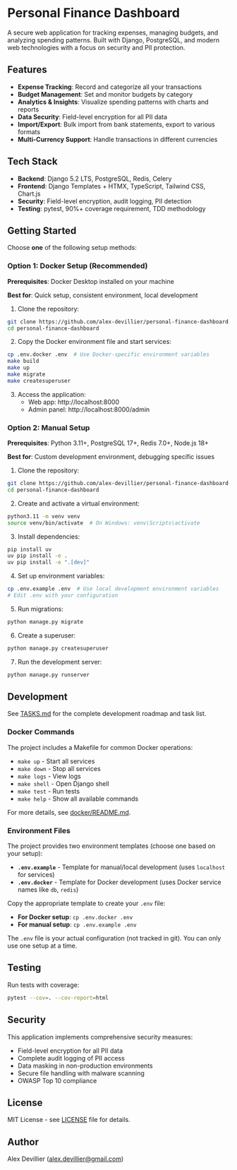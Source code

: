 # Personal Finance Dashboard

A secure web application for tracking expenses, managing budgets, and analyzing spending patterns. Built with Django, PostgreSQL, and modern web technologies with a focus on security and PII protection.

## Features

- **Expense Tracking**: Record and categorize all your transactions
- **Budget Management**: Set and monitor budgets by category
- **Analytics & Insights**: Visualize spending patterns with charts and reports
- **Data Security**: Field-level encryption for all PII data
- **Import/Export**: Bulk import from bank statements, export to various formats
- **Multi-Currency Support**: Handle transactions in different currencies

## Tech Stack

- **Backend**: Django 5.2 LTS, PostgreSQL, Redis, Celery
- **Frontend**: Django Templates + HTMX, TypeScript, Tailwind CSS, Chart.js
- **Security**: Field-level encryption, audit logging, PII detection
- **Testing**: pytest, 90%+ coverage requirement, TDD methodology

## Getting Started

Choose **one** of the following setup methods:

### Option 1: Docker Setup (Recommended)

**Prerequisites**: Docker Desktop installed on your machine

**Best for**: Quick setup, consistent environment, local development

1. Clone the repository:

```bash
git clone https://github.com/alex-devillier/personal-finance-dashboard.git
cd personal-finance-dashboard
```

2. Copy the Docker environment file and start services:

```bash
cp .env.docker .env  # Use Docker-specific environment variables
make build
make up
make migrate
make createsuperuser
```

3. Access the application:
   - Web app: http://localhost:8000
   - Admin panel: http://localhost:8000/admin

### Option 2: Manual Setup

**Prerequisites**: Python 3.11+, PostgreSQL 17+, Redis 7.0+, Node.js 18+

**Best for**: Custom development environment, debugging specific issues

1. Clone the repository:

```bash
git clone https://github.com/alex-devillier/personal-finance-dashboard.git
cd personal-finance-dashboard
```

2. Create and activate a virtual environment:

```bash
python3.11 -m venv venv
source venv/bin/activate  # On Windows: venv\Scripts\activate
```

3. Install dependencies:

```bash
pip install uv
uv pip install -e .
uv pip install -e ".[dev]"
```

4. Set up environment variables:

```bash
cp .env.example .env  # Use local development environment variables
# Edit .env with your configuration
```

5. Run migrations:

```bash
python manage.py migrate
```

6. Create a superuser:

```bash
python manage.py createsuperuser
```

7. Run the development server:

```bash
python manage.py runserver
```

## Development

See [TASKS.md](TASKS.md) for the complete development roadmap and task list.

### Docker Commands

The project includes a Makefile for common Docker operations:

- `make up` - Start all services
- `make down` - Stop all services
- `make logs` - View logs
- `make shell` - Open Django shell
- `make test` - Run tests
- `make help` - Show all available commands

For more details, see [docker/README.md](docker/README.md).

### Environment Files

The project provides two environment templates (choose one based on your setup):

- **`.env.example`** - Template for manual/local development (uses `localhost` for services)
- **`.env.docker`** - Template for Docker development (uses Docker service names like `db`, `redis`)

Copy the appropriate template to create your `.env` file:

- **For Docker setup**: `cp .env.docker .env`
- **For manual setup**: `cp .env.example .env`

The `.env` file is your actual configuration (not tracked in git). You can only use one setup at a time.

## Testing

Run tests with coverage:

```bash
pytest --cov=. --cov-report=html
```

## Security

This application implements comprehensive security measures:

- Field-level encryption for all PII data
- Complete audit logging of PII access
- Data masking in non-production environments
- Secure file handling with malware scanning
- OWASP Top 10 compliance

## License

MIT License - see [LICENSE](LICENSE) file for details.

## Author

Alex Devillier (<alex.devillier@gmail.com>)
